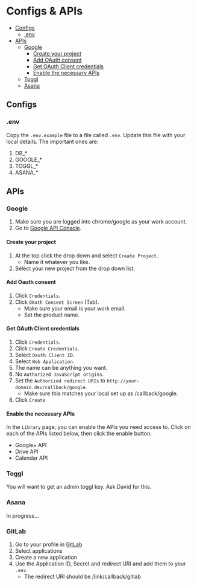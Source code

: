 # Configs & APIs

- [Configs](#configs)
    - [.env](#configs-env)
- [APIs](#apis)
    - [Google](#apis-google)
        - [Create your project](#apis-google-project)
        - [Add OAuth consent](#apis-google-consent)
        - [Get OAuth Client credentials](#apis-google-credentials)
        - [Enable the necessary APIs](#apis-google-library)
    - [Toggl](#apis-toggl)
    - [Asana](#apis-asana)

<a name="configs"></a>
## Configs
<a name="configs-env"></a>
### .env
Copy the `.env.example` file to a file called `.env`.  Update this file with your local details.  The important ones are:

1. DB_*
1. GOOGLE_*
1. TOGGL_*
1. ASANA_*

<a name="apis"></a>
## APIs
<a name="apis-google"></a>
### Google
1. Make sure you are logged into chrome/google as your work account.
1. Go to [Google API Console](https://console.developers.google.com/apis/).

<a name="apis-google-project"></a>
#### Create your project
1. At the top click the drop down and select `Create Project`.  
    - Name it whatever you like.
1. Select your new project from the drop down list.
    
<a name="apis-google-consent"></a>
#### Add Oauth consent
1. Click `Credentials`.
1. Click `OAuth Consent Screen` (Tab).
    - Make sure your email is your work email.
    - Set the product name.
    
<a name="apis-google-credentials"></a>
#### Get OAuth Client credentials
1. Click `Credentials`.
1. Click `Create Credentials`.
1. Select `Oauth Client ID`.
1. Select `Web Application`.
1. The name can be anything you want.
1. No `Authorized JavaScript origins`.
1. Set the `Authorized redirect URIs` to `http://your-domain.dev/callback/google`.
    - Make sure this matches your local set up as <your site>/callback/google.
1. Click `Create`
    
<a name="apis-google-library"></a>
#### Enable the necessary APIs
In the `Library` page, you can enable the APIs you need access to.  Click on each of the APIs listed below, then click 
the enable button.

- Google+ API
- Drive API
- Calendar API
        
<a name="apis-toggl"></a>
### Toggl
You will want to get an admin toggl key.  Ask David for this.

<a name="apis-asana"></a>
### Asana
In progress...

<a name="apis-gitlab"></a>
### GitLab

1. Go to your profile in [GitLab](http://gitlab.siterocket.com)
1. Select applications
1. Create a new application
1. Use the Application ID, Secret and redirect URI and add them to your `.env`.
    - The redirect URI should be <your-domain>/link/callback/gitlab
